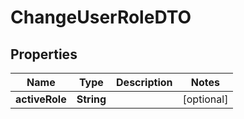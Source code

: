 # ChangeUserRoleDTO

## Properties
Name | Type | Description | Notes
------------ | ------------- | ------------- | -------------
**activeRole** | **String** |  |  [optional]
